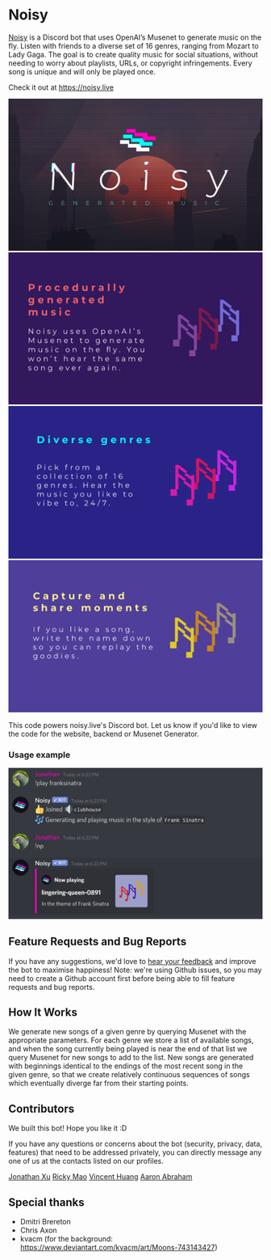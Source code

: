 # Noisy

[Noisy](https://noisy.live) is a Discord bot that uses OpenAI’s Musenet to generate music on the fly. Listen with friends to a diverse set of 16 genres, ranging from Mozart to Lady Gaga. The goal is to create quality music for social situations, without needing to worry about playlists, URLs, or copyright infringements. Every song is unique and will only be played once.

Check it out at https://noisy.live

![Preview](assets/promotional/main.png)
![Description 1](assets/promotional/description1.png)
![Description 2](assets/promotional/description2.png)
![Description 3](assets/promotional/description3.png)

This code powers noisy.live's Discord bot. Let us know if you'd like to view the code for the website, backend or Musenet Generator.

### Usage example

![Usage Example](assets/promotional/preview.png)

## Feature Requests and Bug Reports

If you have any suggestions, we'd love to [hear your feedback](https://github.com/JonathanXu1/noisy-bot/issues/new/choose) and improve the bot to maximise happiness! Note: we're using Github issues, so you may need to create a Github account first before being able to fill feature requests and bug reports.

## How It Works

We generate new songs of a given genre by querying Musenet with the appropriate parameters. For each genre we store a list of available songs, and when the song currently being played is near the end of that list we query Musenet for new songs to add to the list. New songs are generated with beginnings identical to the endings of the most recent song in the given genre, so that we create relatively continuous sequences of songs which eventually diverge far from their starting points.

## Contributors

We built this bot! Hope you like it :D

If you have any questions or concerns about the bot (security, privacy, data, features) that need to be addressed privately, you can directly message any one of us at the contacts listed on our profiles.

[Jonathan Xu](https://github.com/JonathanXu1)
[Ricky Mao](https://github.com/rickrm)
[Vincent Huang](https://github.com/vincenthuang75025)
[Aaron Abraham](https://github.com/aaronabraham311)

## Special thanks

- Dmitri Brereton
- Chris Axon
- kvacm (for the background: https://www.deviantart.com/kvacm/art/Moons-743143427)

<!--
----------------------------------Noisy Developer Documentation--------------------------------------

## Local development

We do local development for Noisy on a test bot. It is not the same as the production Noisy bot. On the Noisy Discord server, you can see both bots on the sidebar.

Currently, our modules expect you to have a NodeJS version of at least 12. Install it [here](https://nodejs.org/en/download/)

First, you need to get the `.env` file from one of the project contributors. The env file contains the bot token for Noisy-test. After, you can run the bot locally and it will be live on localhost:3002. To run the bot locally, you only need to follow the commands below.

```
yarn
heroku local
```

The token for production is different, and is on Heroku as config vars, and it is used by builds to the Github master branch.

## Pushing to production

When you are sure the local version has your updates, and is working, you can push the code to production.  We have turned off automatic deploys to Heroku because minor Github pushes will cause the dyno to restart and break instances of the bot that are currently on servers. Steps to deploy to production:

1. Stage and commit your changes
2. Push to the main branch
3. On the Heroku dashboard, manually deploy the main Github branch. If you do not have access to the Heroku dashboard, contact a developer who does.

 -->
